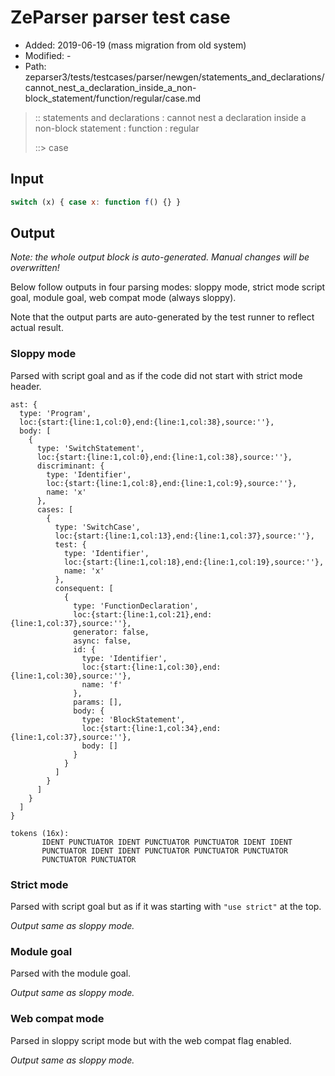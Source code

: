 # ZeParser parser test case

- Added: 2019-06-19 (mass migration from old system)
- Modified: -
- Path: zeparser3/tests/testcases/parser/newgen/statements_and_declarations/cannot_nest_a_declaration_inside_a_non-block_statement/function/regular/case.md

> :: statements and declarations : cannot nest a declaration inside a non-block statement : function : regular
>
> ::> case

## Input

`````js
switch (x) { case x: function f() {} }
`````

## Output

_Note: the whole output block is auto-generated. Manual changes will be overwritten!_

Below follow outputs in four parsing modes: sloppy mode, strict mode script goal, module goal, web compat mode (always sloppy).

Note that the output parts are auto-generated by the test runner to reflect actual result.

### Sloppy mode

Parsed with script goal and as if the code did not start with strict mode header.

`````
ast: {
  type: 'Program',
  loc:{start:{line:1,col:0},end:{line:1,col:38},source:''},
  body: [
    {
      type: 'SwitchStatement',
      loc:{start:{line:1,col:0},end:{line:1,col:38},source:''},
      discriminant: {
        type: 'Identifier',
        loc:{start:{line:1,col:8},end:{line:1,col:9},source:''},
        name: 'x'
      },
      cases: [
        {
          type: 'SwitchCase',
          loc:{start:{line:1,col:13},end:{line:1,col:37},source:''},
          test: {
            type: 'Identifier',
            loc:{start:{line:1,col:18},end:{line:1,col:19},source:''},
            name: 'x'
          },
          consequent: [
            {
              type: 'FunctionDeclaration',
              loc:{start:{line:1,col:21},end:{line:1,col:37},source:''},
              generator: false,
              async: false,
              id: {
                type: 'Identifier',
                loc:{start:{line:1,col:30},end:{line:1,col:30},source:''},
                name: 'f'
              },
              params: [],
              body: {
                type: 'BlockStatement',
                loc:{start:{line:1,col:34},end:{line:1,col:37},source:''},
                body: []
              }
            }
          ]
        }
      ]
    }
  ]
}

tokens (16x):
       IDENT PUNCTUATOR IDENT PUNCTUATOR PUNCTUATOR IDENT IDENT
       PUNCTUATOR IDENT IDENT PUNCTUATOR PUNCTUATOR PUNCTUATOR
       PUNCTUATOR PUNCTUATOR
`````

### Strict mode

Parsed with script goal but as if it was starting with `"use strict"` at the top.

_Output same as sloppy mode._

### Module goal

Parsed with the module goal.

_Output same as sloppy mode._

### Web compat mode

Parsed in sloppy script mode but with the web compat flag enabled.

_Output same as sloppy mode._
